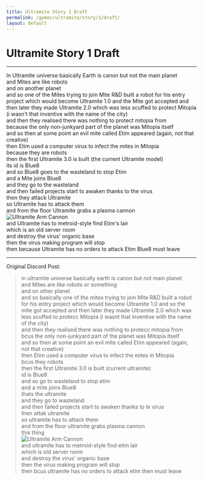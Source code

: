 ```yaml
---
title: Ultramite Story 1 Draft
permalink: /games/ultramite/story/1/draft/
layout: default
---
```


# Ultramite Story 1 Draft

---

In Ultramite universe basically Earth is canon but not the main planet  
and Mites are like robots  
and on another planet  
and so one of the Mites trying to join Mite R&D built a robot for his entry project which would become Ultramite 1.0
and the Mite got accepted
and then later they made Ultramite 2.0 which was less scuffed to protect Mitopia (i wasn't that inventive with the name of the city)  
and then they realised there was nothing to protect mitopia from  
because the only non-junkyard part of the planet was Mitopia itself  
and so then at some point an evil mite called Etim appeared (again, not that creative)  
then Etim used a computer virus to infect the mites in Mitopia  
because they are robots  
then the first Ultramite 3.0 is built (the current Ultramite model)  
its id is Blue8  
and so Blue8 goes to the wasteland to stop Etim  
and a Mite joins Blue8  
and they go to the wasteland  
and then failed projects start to awaken thanks to the virus  
then they attack Ultramite  
so Ultramite has to attack them  
and from the floor Ultramite grabs a plasma cannon  
![Ultramite Arm Cannon](https://cdn.discordapp.com/attachments/1024227866038255696/1024230752637947974/unknown.png)  
and Ultramite has to metroid-style find Etim's lair  
which is an old server room  
and destroy the virus' organic base  
then the virus making program will stop  
then because Ultramite has no orders to attack Etim Blue8 must leave  

---

Original Discord Post:  

> in ultramite universe basically earth is canon but not main planet  
and Mites are like robots or something  
and on other planet  
and so basically one of the mites trying to join Mite R&D built a robot for his entry project which would become Ultramite 1.0
and so the mite got accepted
and then later they made Ultramite 2.0 which was less scuffed to protecc Mitopia (i wasnt that inventive with the name of the city)  
and then they realised there was nothing to protecc mitopia from  
bcus the only non-junkyard part of the planet was Mitopia itself  
and so then at some point an evil mite called Etim appeared (again, not that creative)  
then Etim used a computer virus to infect the mites in Mitopia  
bcus they robots  
then the first Ultramite 3.0 is built (current ultramite)  
id is Blue8  
and so go to wasteland to stop etim  
and a mite joins Blue8  
thats the ultramite  
and they go to wasteland  
and then failed projects start to awaken thanks to le virus  
then attak ultramite  
so ultramite has to attack them  
and from the floor ultramite grabs plasma cannon  
this thing  
![Ultramite Arm Cannon](https://cdn.discordapp.com/attachments/1024227866038255696/1024230752637947974/unknown.png)  
and ultramite has to metroid-style find etim lair  
which is old server room  
and destroy the virus' organic base  
then the virus making program will stop  
then bcus ultramite has no orders to attack etim then must leave
